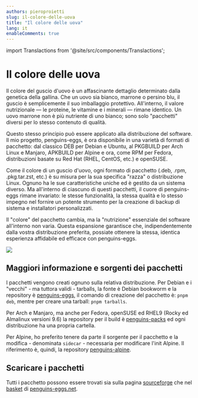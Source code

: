 ```yaml
---
authors: pieroproietti
slug: il-colore-delle-uova
title: "Il colore delle uova"
lang: it
enableComments: true
---
```


import Translactions from '@site/src/components/Translactions';

<Translactions />

# Il colore delle uova

Il colore del guscio d'uovo è un affascinante dettaglio determinato dalla genetica della gallina. Che un uovo sia bianco, marrone o persino blu, il guscio è semplicemente il suo imballaggio protettivo. All'interno, il valore nutrizionale — le proteine, le vitamine e i minerali — rimane identico. Un uovo marrone non è più nutriente di uno bianco; sono solo "pacchetti" diversi per lo stesso contenuto di qualità.

Questo stesso principio può essere applicato alla distribuzione del software. Il mio progetto, penguins-eggs, è ora disponibile in una varietà di formati di pacchetto: dal classico DEB per Debian e Ubuntu, al PKGBUILD per Arch Linux e Manjaro, APKBUILD per Alpine e ora, come RPM per Fedora, distribuzioni basate su Red Hat (RHEL, CentOS, etc.) e openSUSE.

Come il colore di un guscio d'uovo, ogni formato di pacchetto (.deb, .rpm, .pkg.tar.zst, etc.) è su misura per la sua specifica "razza" o distribuzione Linux. Ognuno ha le sue caratteristiche uniche ed è gestito da un sistema diverso. Ma all'interno di ciascuno di questi pacchetti, il cuore di penguins-eggs rimane invariato: le stesse funzionalità, la stessa qualità e lo stesso impegno nel fornire un potente strumento per la creazione di backup di sistema e installatori personalizzati.

Il "colore" del pacchetto cambia, ma la "nutrizione" essenziale del software all'interno non varia. Questa espansione garantisce che, indipendentemente dalla vostra distribuzione preferita, possiate ottenere la stessa, identica esperienza affidabile ed efficace con penguins-eggs.

![](/images/eggs-packages.png)

## Maggiori informazione e sorgenti dei pacchetti

I pacchetti vengono creati ognuno sulla relativa distribuzione. Per Debian e i "vecchi" - ma tuttora validi - tarballs, la fonte è Debian bookworm e la repository è [penguins-eggs](https://github.com/pieroproietti/penguins-eggs), il comando di creazione del pacchetto è: `pnpm deb`, mentre per creare una tarball: `pnpm tarballs`.

Per Arch e Manjaro, ma anche per Fedora, openSUSE ed RHEL9 (Rocky ed Almalinux versioni 9.6) la repository per il build è [penguins-packs](https://github.com/pieroproietti/penguins-packs) ed ogni distribuzione ha una propria cartella.

Per Alpine, ho preferito tenere da parte il sorgente per il pacchetto e la modifica - denominata `sidecar` - necessaria per modificare l'init Alpine. Il riferimento è, quindi, la repository [penguins-alpine](https://github.com/pieroproietti/penguins-alpine/).


## Scaricare i pacchetti
Tutti i pacchetto possono essere trovati sia sulla pagina [sourceforge](https://sourceforge.net/projects/penguins-eggs/files/Packages/) che nel [basket](https://penguins-eggs.net/basket/index.php/packages/?p=packages) di [penguins-eggs.net](https://penguins-eggs.net).



